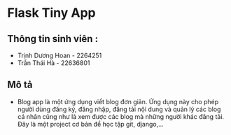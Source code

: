 # Flask Tiny App
## Thông tin sinh viên :
- Trịnh Dương Hoan - 2264251
- Trần Thái Hà - 22636801
## Mô tả 
- Blog app là một ứng dụng viết blog đơn giản. Ứng dụng này cho phép người dùng đăng ký, đăng nhập, đăng tải nội dung và quản lý các blog cá nhân cũng như là xem được các blog mà những người khác đăng tải. Đây là một project cơ bản để học tập git, django,...
